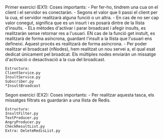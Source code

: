 Primer exercici (EX1):
    Coses importants:
    - Per fer-ho, tindrem una cua on el client i el servidor es conectaràn. 
    - Segons el valor que li passi el client per la cua, el servidor realitzarà alguna funció o un altra.
    - En cas de no ser cap valor conegut, significa que es un insurt i es posarà dintre de la llista d'insults.
    - ELs mètodes d'activar i parar broadcast i afegir insults, es realitzaràn sense retornar res a l'usuari. EN cas de la funció get instult, es realitzarà de forma asíncrona, guardant l'insult a la llista que l'usuari ens defineixi. Aquest procés es realitzarà de forma asíncrona.
    - Per poder realitzar el broadcast (nNodes), hem realitzat un nou servei a, el qual esat dedicat únicament pel broadcat. Els múltiples nodes enviaràn un missatge d'activació o desactivació a la cua del broadcast.

    Estructura:
    ClientService.py
    InsultService.py
    Subscriber.py
    *InsultBroadcast

Segon exercici (EX2):
    Coses importants:
    - Per realitzar aquesta tasca, els missatges filtrats es guardaràn a una llista de Redis.

    Estructura:
    InsultFilter.py
    TextProducer.py
    AngryProducer.py
    CheckResultList.py
    Extra: DeleteRedisList.py



